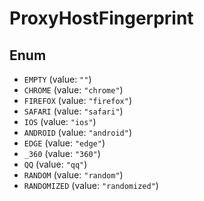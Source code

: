 # ProxyHostFingerprint

## Enum

* `EMPTY` (value: `""`)
* `CHROME` (value: `"chrome"`)
* `FIREFOX` (value: `"firefox"`)
* `SAFARI` (value: `"safari"`)
* `IOS` (value: `"ios"`)
* `ANDROID` (value: `"android"`)
* `EDGE` (value: `"edge"`)
* `_360` (value: `"360"`)
* `QQ` (value: `"qq"`)
* `RANDOM` (value: `"random"`)
* `RANDOMIZED` (value: `"randomized"`)
